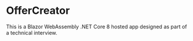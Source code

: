 # OfferCreator
This is a Blazor WebAssembly .NET Core 8 hosted app designed as part of a technical interview.
